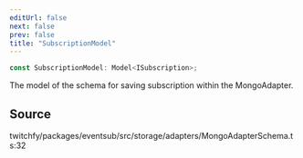 ```yaml
---
editUrl: false
next: false
prev: false
title: "SubscriptionModel"
---
```


```ts
const SubscriptionModel: Model<ISubscription>;
```

The model of the schema for saving subscription within the MongoAdapter.

## Source

twitchfy/packages/eventsub/src/storage/adapters/MongoAdapterSchema.ts:32
